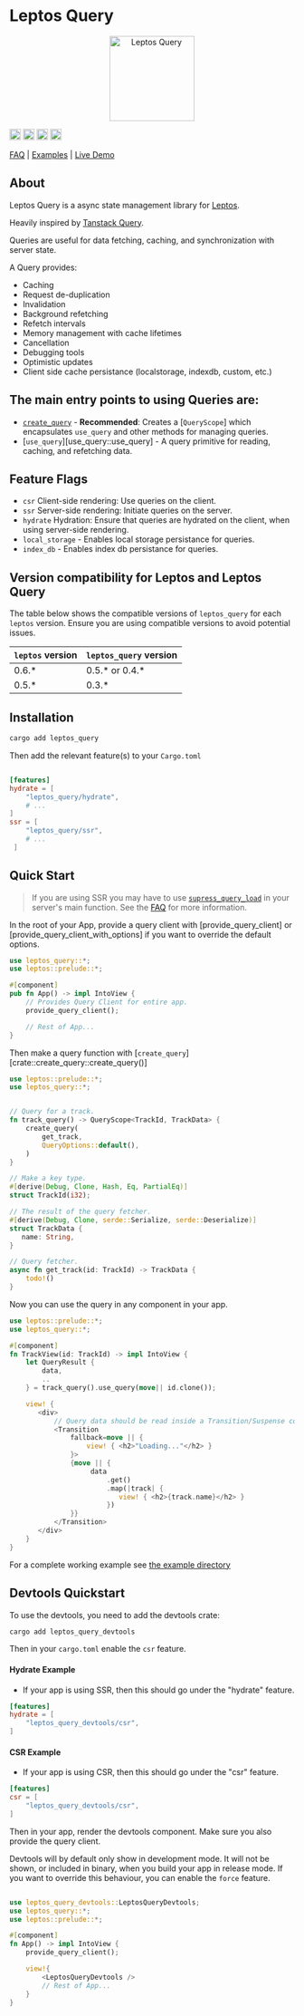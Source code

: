 <!-- cargo-rdme start -->

# Leptos Query

<p align="center">
   <a href="https://github.com/gaucho-labs/leptos-query">
      <img src="https://raw.githubusercontent.com/gaucho-labs/leptos-query/main/logo.svg" alt="Leptos Query" width="150"/>
   </a>
</p>

[<img alt="github" src="https://img.shields.io/badge/github-gaucho--labs/leptos--query-8da0cb?style=for-the-badge&labelColor=555555&logo=github" height="20">](https://github.com/gaucho-labs/leptos-query)
[<img alt="crates.io" src="https://img.shields.io/crates/v/leptos_query.svg?style=for-the-badge&color=fc8d62&logo=rust" height="20">](https://crates.io/crates/leptos_query)
[<img alt="docs.rs" src="https://img.shields.io/badge/docs.rs-leptos_query-66c2a5?style=for-the-badge&labelColor=555555&logo=docs.rs" height="20">](https://docs.rs/leptos_query)
[<img alt="build status" src="https://img.shields.io/github/actions/workflow/status/gaucho-labs/leptos_query/rust.yml?branch=main&style=for-the-badge" height="20">](https://github.com/gaucho-labs/leptos_query/actions?query=branch%3Amain)


[FAQ](https://github.com/gaucho-labs/leptos-query/blob/main/FAQ.md) | [Examples](https://github.com/gaucho-labs/leptos-query/tree/main/example/) | [Live Demo](https://leptos-query-demo.vercel.app/)

## About

Leptos Query is a async state management library for [Leptos](https://github.com/leptos-rs/leptos).

Heavily inspired by [Tanstack Query](https://tanstack.com/query/latest/).

Queries are useful for data fetching, caching, and synchronization with server state.

A Query provides:
- Caching
- Request de-duplication
- Invalidation
- Background refetching
- Refetch intervals
- Memory management with cache lifetimes
- Cancellation
- Debugging tools
- Optimistic updates
- Client side cache persistance (localstorage, indexdb, custom, etc.)


## The main entry points to using Queries are:
- [`create_query`](create_query::create_query) - **Recommended**: Creates a [`QueryScope`] which encapsulates `use_query` and other methods for managing queries.
- [`use_query`][use_query::use_query] - A query primitive for reading, caching, and refetching data.

## Feature Flags
- `csr` Client-side rendering: Use queries on the client.
- `ssr` Server-side rendering: Initiate queries on the server.
- `hydrate` Hydration: Ensure that queries are hydrated on the client, when using server-side rendering.
- `local_storage` - Enables local storage persistance for queries.
- `index_db` - Enables index db persistance for queries.

## Version compatibility for Leptos and Leptos Query

The table below shows the compatible versions of `leptos_query` for each `leptos` version. Ensure you are using compatible versions to avoid potential issues.

| `leptos` version | `leptos_query` version |
|------------------|------------------------|
| 0.6.*            | 0.5.* or 0.4.*         |
| 0.5.*            | 0.3.*                  |


## Installation

```bash
cargo add leptos_query
```

Then add the relevant feature(s) to your `Cargo.toml`

```toml

[features]
hydrate = [
    "leptos_query/hydrate",
    # ...
]
ssr = [
    "leptos_query/ssr",
    # ...
 ]

```


## Quick Start

> If you are using SSR you may have to use [`supress_query_load`](https://docs.rs/leptos_query/latest/leptos_query/fn.suppress_query_load.html) in your server's main function. See the [FAQ](https://github.com/gaucho-labs/leptos_query/blob/main/FAQ.md#why-am-i-getting-a-panic-on-my-leptos-main-function) for more information.

In the root of your App, provide a query client with [provide_query_client] or [provide_query_client_with_options] if you want to override the default options.

```rust
use leptos_query::*;
use leptos::prelude::*;

#[component]
pub fn App() -> impl IntoView {
    // Provides Query Client for entire app.
    provide_query_client();

    // Rest of App...
}
```

Then make a query function with [`create_query`][crate::create_query::create_query()]

```rust
use leptos::prelude::*;
use leptos_query::*;


// Query for a track.
fn track_query() -> QueryScope<TrackId, TrackData> {
    create_query(
        get_track,
        QueryOptions::default(),
    )
}

// Make a key type.
#[derive(Debug, Clone, Hash, Eq, PartialEq)]
struct TrackId(i32);

// The result of the query fetcher.
#[derive(Debug, Clone, serde::Serialize, serde::Deserialize)]
struct TrackData {
   name: String,
}

// Query fetcher.
async fn get_track(id: TrackId) -> TrackData {
    todo!()
}

```

Now you can use the query in any component in your app.

```rust
use leptos::prelude::*;
use leptos_query::*;

#[component]
fn TrackView(id: TrackId) -> impl IntoView {
    let QueryResult {
        data,
        ..
    } = track_query().use_query(move|| id.clone());

    view! {
       <div>
           // Query data should be read inside a Transition/Suspense component.
           <Transition
               fallback=move || {
                   view! { <h2>"Loading..."</h2> }
               }>
               {move || {
                    data
                        .get()
                        .map(|track| {
                           view! { <h2>{track.name}</h2> }
                        })
               }}
           </Transition>
       </div>
    }
}
```
For a complete working example see [the example directory](/example)

## Devtools Quickstart

To use the devtools, you need to add the devtools crate:

```bash
cargo add leptos_query_devtools
```

Then in your `cargo.toml` enable the `csr` feature.

#### Hydrate Example
- If your app is using SSR, then this should go under the "hydrate" feature.
```toml
[features]
hydrate = [
    "leptos_query_devtools/csr",
]
```

#### CSR Example
- If your app is using CSR, then this should go under the "csr" feature.
```toml
[features]
csr = [
    "leptos_query_devtools/csr",
]
```

Then in your app, render the devtools component. Make sure you also provide the query client.

Devtools will by default only show in development mode. It will not be shown, or included in binary, when you build your app in release mode. If you want to override this behaviour, you can enable the `force` feature.

```rust

use leptos_query_devtools::LeptosQueryDevtools;
use leptos_query::*;
use leptos::prelude::*;

#[component]
fn App() -> impl IntoView {
    provide_query_client();

    view!{
        <LeptosQueryDevtools />
        // Rest of App...
    }
}

```

<!-- cargo-rdme end -->
